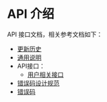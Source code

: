 # API 介绍

API 接口文档，相关参考文档如下：
- [更新历史](./CHANGELOG.md)
- [通用说明](./generic.md)
- API接口：
    - [用户相关接口](./user.md)
- [错误码设计规范](./code_specification.md)
- [错误码](./error_code.md)
